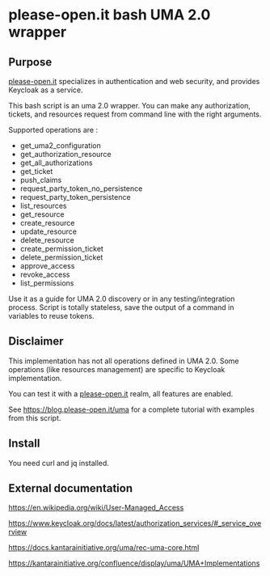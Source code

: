 # please-open.it bash UMA 2.0 wrapper

## Purpose
[please-open.it](https://please-open.it) specializes in authentication and web security, and provides Keycloak as a service.

This bash script is an uma 2.0 wrapper. You can make any authorization, tickets, and resources request from command line with the right arguments.

Supported operations are : 
- get_uma2_configuration
- get_authorization_resource
- get_all_authorizations
- get_ticket
- push_claims
- request_party_token_no_persistence
- request_party_token_persistence
- list_resources
- get_resource
- create_resource
- update_resource
- delete_resource
- create_permission_ticket
- delete_permission_ticket
- approve_access
- revoke_access
- list_permissions

Use it as a guide for UMA 2.0 discovery or in any testing/integration process. Script is totally stateless, save the output of a command in variables to reuse tokens.

## Disclaimer

This implementation has not all operations defined in UMA 2.0. Some operations (like resources management) are specific to Keycloak implementation.

You can test it with a [please-open.it](https://please-open.it) realm, all features are enabled.

See https://blog.please-open.it/uma for a complete tutorial with examples from this script.

## Install

You need curl and jq installed.

## External documentation

https://en.wikipedia.org/wiki/User-Managed_Access

https://www.keycloak.org/docs/latest/authorization_services/#_service_overview

https://docs.kantarainitiative.org/uma/rec-uma-core.html

https://kantarainitiative.org/confluence/display/uma/UMA+Implementations

